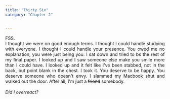 ```yaml
---
title: "Thirty Six"
category: "Chapter 2"


---
```

<style>
body {
text-align: justify}
</style>

FSS. 
<br>
I thought we were on good enough terms. I thought I could handle studying with everyone. I thought I could handle your presence. You owed me no explanation, you were just being you. I sat down and tried to bs the rest of my final paper. I looked up and I saw someone else make you smile more than I could have. I looked up and it felt like I've been stabbed, not in the back, but point blank in the chest. I took it. You deserve to be happy. You deserve someone who doesn't envy. I slammed my Macbook shut and walked out the door. After all, I'm just a ~~friend~~ somebody. 
<br>
<br>
*Did I overreact?*
